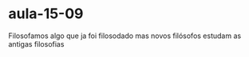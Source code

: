 # aula-15-09
Filosofamos algo que ja foi filosodado mas novos filósofos estudam as antigas filosofias
